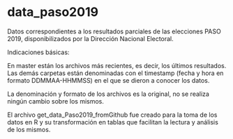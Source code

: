 # data_paso2019
Datos correspondientes a los resultados parciales de las elecciones PASO 2019, disponibilizados por la Dirección Nacional Electoral.

Indicaciones básicas:

En master están los archivos más recientes, es decir, los últimos resultados.
Las demás carpetas están denominadas con el timestamp (fecha y hora en formato DDMMAA-HHMMSS) en el que se dieron a conocer los datos.

La denominación y formato de los archivos es la original, no se realiza ningún cambio sobre los mismos.

El archivo get_data_Paso2019_fromGithub fue creado para la toma de los datos en R y su transformación en tablas que facilitan la lectura y análisis de los mismos. 

